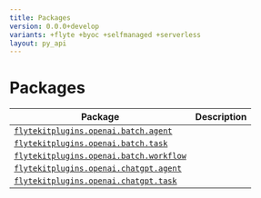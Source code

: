 ```yaml
---
title: Packages
version: 0.0.0+develop
variants: +flyte +byoc +selfmanaged +serverless
layout: py_api
---
```


# Packages

| Package | Description |
|-|-|
| [`flytekitplugins.openai.batch.agent`](flytekitplugins.openai.batch.agent) |  |
| [`flytekitplugins.openai.batch.task`](flytekitplugins.openai.batch.task) |  |
| [`flytekitplugins.openai.batch.workflow`](flytekitplugins.openai.batch.workflow) |  |
| [`flytekitplugins.openai.chatgpt.agent`](flytekitplugins.openai.chatgpt.agent) |  |
| [`flytekitplugins.openai.chatgpt.task`](flytekitplugins.openai.chatgpt.task) |  |
